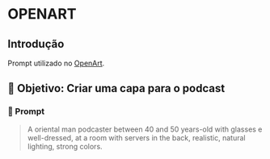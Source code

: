 # OPENART

## Introdução
Prompt utilizado no [OpenArt](https://openart.ai/).

## 🎯 Objetivo: Criar uma capa para o podcast

### 🧩 Prompt

> A oriental man podcaster between 40 and 50 years-old with glasses e well-dressed, at a room with servers in the back, realistic, natural lighting, strong colors.